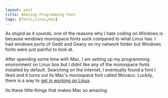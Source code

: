 ```yaml
--- 
layout: post
title: Amazing Programming Font
tags: [fonts,linux,mac]
---
```

As stupid as it sounds, one of the reasons why I hate coding on Windows is 
because windows monospace fonts suck compared to what Linux has. I had windows
ports of Gedit and Geany on my network folder but Windows fonts were just 
painful to look at.

After spending some time with Mac, I am setting up my programming environment
on Linux box but I didnt like any of the monospace fonts installed by default.
Searching on the internet, I eventually found a font I liked and it turns out 
its Mac's monospace font called Monaco. Luckily, there is a way to [get in 
working on Linux](http://jorrel.blogspot.com/2007/11/monaco-on-ubuntu.html).

Its these little things that makes Mac so amazing.